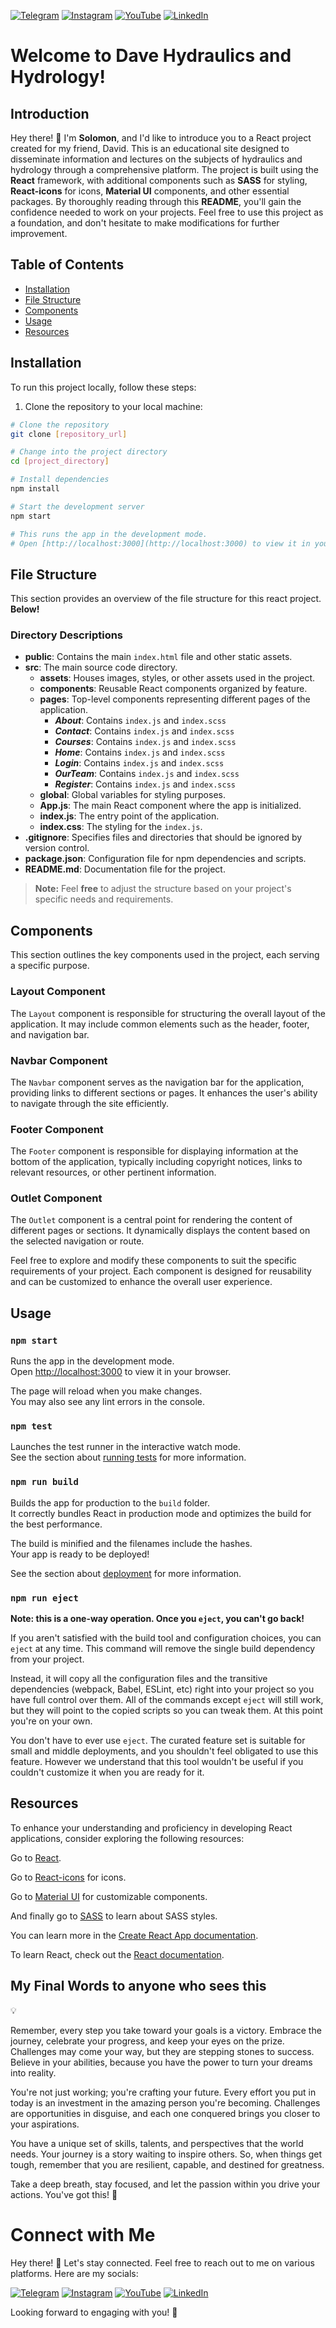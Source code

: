 
[![Telegram](https://img.icons8.com/color/48/000000/telegram-app.png)](https://t.me/Solomon_a_hailu) [![Instagram](https://img.icons8.com/color/48/000000/instagram-new.png)](https://www.instagram.com/solomon_a_hailu/) [![YouTube](https://img.icons8.com/color/48/000000/youtube-play.png)](https://www.youtube.com/@solomonasregdew7972) [![LinkedIn](https://img.icons8.com/color/48/000000/linkedin.png)](https://www.linkedin.com/in/solomon-asregdew-4ab2a0253/) 
# Welcome to Dave Hydraulics and Hydrology!


## Introduction
Hey there! 👋 I'm **Solomon**, and I'd like to introduce you to a React project created for my friend, David. This is an educational site designed to disseminate information and lectures on the subjects of hydraulics and hydrology through a comprehensive platform. The project is built using the **React** framework, with additional components such as **SASS** for styling, **React-icons** for icons, **Material UI** components, and other essential packages. By thoroughly reading through this **README**, you'll gain the confidence needed to work on your projects. Feel free to use this project as a foundation, and don't hesitate to make modifications for further improvement.

## Table of Contents

- [Installation](#installation)
- [File Structure](#file-structure)
- [Components](#components)
- [Usage](#usage)
- [Resources](#resources)


## Installation
To run this project locally, follow these steps:

1. Clone the repository to your local machine:

```bash
# Clone the repository
git clone [repository_url]

# Change into the project directory
cd [project_directory]

# Install dependencies
npm install

# Start the development server
npm start

# This runs the app in the development mode.
# Open [http://localhost:3000](http://localhost:3000) to view it in your browser.
```
## File Structure

This section provides an overview of the file structure for this react project. **Below!**


### Directory Descriptions

- **public**: Contains the main `index.html` file and other static assets.
- **src**: The main source code directory.
  - **assets**: Houses images, styles, or other assets used in the project.
  - **components**: Reusable React components organized by feature.
  - **pages**: Top-level components representing different pages of the application.
	  - ***About***:  Contains `index.js` and `index.scss`
	  - ***Contact***:  Contains `index.js` and `index.scss`
	  - ***Courses***:  Contains `index.js` and `index.scss`
	  - ***Home***:  Contains `index.js` and `index.scss`
	  - ***Login***:  Contains `index.js` and `index.scss`
	  - ***OurTeam***:  Contains `index.js` and `index.scss`
	  - ***Register***:  Contains `index.js` and `index.scss`
  - **global**: Global variables for styling purposes.
  - **App.js**: The main React component where the app is initialized.
  - **index.js**: The entry point of the application.
  -   **index.css**: The styling for the `index.js`.
- **.gitignore**: Specifies files and directories that should be ignored by version control.
- **package.json**: Configuration file for npm dependencies and scripts.
- **README.md**: Documentation file for the project.

> **Note:** Feel **free** to adjust the structure based on your project's specific needs and requirements.

## Components

This section outlines the key components used in the project, each serving a specific purpose.

### Layout Component

The `Layout` component is responsible for structuring the overall layout of the application. It may include common elements such as the header, footer, and navigation bar.

### Navbar Component

The `Navbar` component serves as the navigation bar for the application, providing links to different sections or pages. It enhances the user's ability to navigate through the site efficiently.

### Footer Component

The `Footer` component is responsible for displaying information at the bottom of the application, typically including copyright notices, links to relevant resources, or other pertinent information.

### Outlet Component

The `Outlet` component is a central point for rendering the content of different pages or sections. It dynamically displays the content based on the selected navigation or route.

Feel free to explore and modify these components to suit the specific requirements of your project. Each component is designed for reusability and can be customized to enhance the overall user experience.

## Usage

### `npm start`

Runs the app in the development mode.\
Open [http://localhost:3000](http://localhost:3000) to view it in your browser.

The page will reload when you make changes.\
You may also see any lint errors in the console.

### `npm test`

Launches the test runner in the interactive watch mode.\
See the section about [running tests](https://facebook.github.io/create-react-app/docs/running-tests) for more information.

### `npm run build`

Builds the app for production to the `build` folder.\
It correctly bundles React in production mode and optimizes the build for the best performance.

The build is minified and the filenames include the hashes.\
Your app is ready to be deployed!

See the section about [deployment](https://facebook.github.io/create-react-app/docs/deployment) for more information.

### `npm run eject`

**Note: this is a one-way operation. Once you `eject`, you can't go back!**

If you aren't satisfied with the build tool and configuration choices, you can `eject` at any time. This command will remove the single build dependency from your project.

Instead, it will copy all the configuration files and the transitive dependencies (webpack, Babel, ESLint, etc) right into your project so you have full control over them. All of the commands except `eject` will still work, but they will point to the copied scripts so you can tweak them. At this point you're on your own.

You don't have to ever use `eject`. The curated feature set is suitable for small and middle deployments, and you shouldn't feel obligated to use this feature. However we understand that this tool wouldn't be useful if you couldn't customize it when you are ready for it.

## Resources

To enhance your understanding and proficiency in developing React applications, consider exploring the following resources:

Go to [React](https://react.dev/).

Go to [React-icons](https://react-icons.github.io/react-icons/) for icons.

Go to [Material UI](https://mui.com/) for customizable components.

And finally go to [SASS](https://sass-lang.com/) to learn about SASS styles.

You can learn more in the [Create React App documentation](https://facebook.github.io/create-react-app/docs/getting-started).

To learn React, check out the [React documentation](https://reactjs.org/).



## My Final Words to anyone who sees this 


💡

Remember, every step you take toward your goals is a victory. Embrace the journey, celebrate your progress, and keep your eyes on the prize. Challenges may come your way, but they are stepping stones to success. Believe in your abilities, because you have the power to turn your dreams into reality.

You're not just working; you're crafting your future. Every effort you put in today is an investment in the amazing person you're becoming. Challenges are opportunities in disguise, and each one conquered brings you closer to your aspirations.

You have a unique set of skills, talents, and perspectives that the world needs. Your journey is a story waiting to inspire others. So, when things get tough, remember that you are resilient, capable, and destined for greatness.

Take a deep breath, stay focused, and let the passion within you drive your actions. You've got this! 🚀


# Connect with Me

Hey there! 👋 Let's stay connected. Feel free to reach out to me on various platforms. Here are my socials:

[![Telegram](https://img.icons8.com/color/48/000000/telegram-app.png)](https://t.me/Solomon_a_hailu) [![Instagram](https://img.icons8.com/color/48/000000/instagram-new.png)](https://www.instagram.com/solomon_a_hailu/) [![YouTube](https://img.icons8.com/color/48/000000/youtube-play.png)](https://www.youtube.com/@solomonasregdew7972) [![LinkedIn](https://img.icons8.com/color/48/000000/linkedin.png)](https://www.linkedin.com/in/solomon-asregdew-4ab2a0253/) 


Looking forward to engaging with you! 🌟
